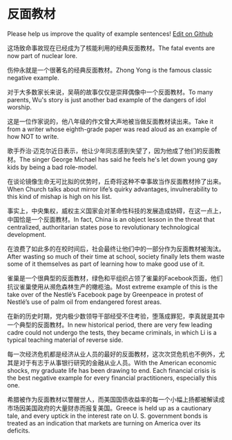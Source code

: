# 反面教材

Please help us improve the quality of example sentences! [Edit on Github](https://github.com/jiyushe/jiyu-example-sentence-source/blob/main/chinese/fanmianjiaocai.md)

<p><span class="chinese">这场致命事故现在已经成为了核能利用的经典反面教材。</span><span class="english">The fatal events are now part of nuclear lore.</span></p>

<p><span class="chinese">伤仲永就是一个很著名的经典反面教材。</span><span class="english">Zhong Yong is the famous classic negative example.</span></p>

<p><span class="chinese">对于大多数家长来说，吴萌的故事仅仅是崇拜偶像中一个反面教材。</span><span class="english">To many parents, Wu's story is just another bad example of the dangers of idol worship.</span></p>

<p><span class="chinese">这是一位作家说的，他八年级的作文曾大声地被当做反面教材读出来。</span><span class="english">Take it from a writer whose eighth-grade paper was read aloud as an example of how NOT to write.</span></p>

<p><span class="chinese">歌手乔治·迈克尔近日表示，他让少年同志感到失望了，因为他成了他们的反面教材。</span><span class="english">The singer George Michael has said he feels he's let down young gay kids by being a bad role-model.</span></p>

<p><span class="chinese">在谈论镜像生命无可比拟的优势时，丘奇将这种不幸事故当作反面教材拎了出来。</span><span class="english">When Church talks about mirror life’s quirky advantages, invulnerability to this kind of mishap is high on his list.</span></p>

<p><span class="chinese">事实上，中央集权，威权主义国家会对革命性科技的发展造成妨碍，在这一点上，中国恰是一个反面教材。</span><span class="english">In fact, China is an object lesson in the threat that centralized, authoritarian states pose to revolutionary technological development.</span></p>

<p><span class="chinese">在浪费了如此多的在校时间后，社会最终让他们中的一部分作为反面教材被淘汰。</span><span class="english">After wasting so much of their time at school, society finally lets them waste some of it themselves as part of learning how to make good use of it.</span></p>

<p><span class="chinese">雀巢是一个很典型的反面教材，绿色和平组织占领了雀巢的Facebook页面，他们抗议雀巢使用从濒危森林生产的橄榄油。</span><span class="english">Most extreme example of this is the take over of the Nestlé’s Facebook page by Greenpeace in protest of Nestlé’s use of palm oil from endangered forest areas.</span></p>

<p><span class="chinese">在新的历史时期，党内极少数领导干部经受不住考验，堕落成罪犯，李真就是其中一个典型的反面教材。</span><span class="english">In new historical period, there are very few leading cadre could not undergo the tests, they became criminals, in which Li is a typical teaching material of reverse side.</span></p>

<p><span class="chinese">每一次经济危机都是经济从业人员的最好的反面教材，这次次贷危机也不例外，尤其是对于有志于从事银行研究的金融从业人员。</span><span class="english">With the American economic shocks, my graduate life has been drawing to end. Each financial crisis is the best negative example for every financial practitioners, especially this one.</span></p>

<p><span class="chinese">希腊被作为反面教材以警醒世人，而美国国债收益率的每一个小幅上扬都被解读成市场因美国政府的大量财赤而报复美国。</span><span class="english">Greece is held up as a cautionary tale, and every uptick in the interest rate on U. S. government bonds is treated as an indication that markets are turning on America over its deficits.</span></p>

